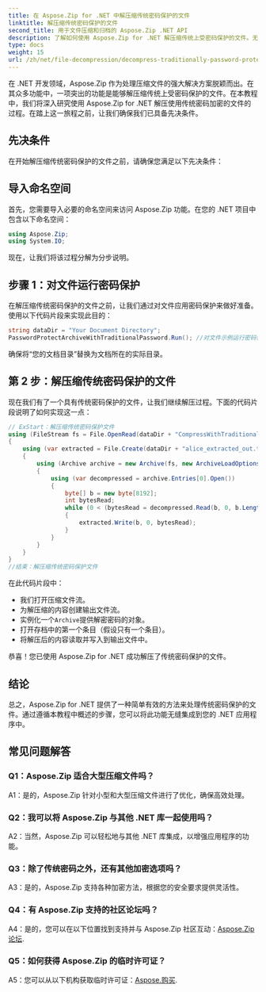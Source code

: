 ```yaml
---
title: 在 Aspose.Zip for .NET 中解压缩传统密码保护的文件
linktitle: 解压缩传统密码保护的文件
second_title: 用于文件压缩和归档的 Aspose.Zip .NET API
description: 了解如何使用 Aspose.Zip for .NET 解压缩传统上受密码保护的文件。无缝集成的分步指南。
type: docs
weight: 15
url: /zh/net/file-decompression/decompress-traditionally-password-protected-file/
---
```

在 .NET 开发领域，Aspose.Zip 作为处理压缩文件的强大解决方案脱颖而出。在其众多功能中，一项突出的功能是能够解压缩传统上受密码保护的文件。在本教程中，我们将深入研究使用 Aspose.Zip for .NET 解压使用传统密码加密的文件的过程。在踏上这一旅程之前，让我们确保我们已具备先决条件。

## 先决条件

在开始解压缩传统密码保护的文件之前，请确保您满足以下先决条件：

## 导入命名空间

首先，您需要导入必要的命名空间来访问 Aspose.Zip 功能。在您的 .NET 项目中包含以下命名空间：

```csharp
using Aspose.Zip;
using System.IO;
```

现在，让我们将该过程分解为分步说明。

## 步骤 1：对文件运行密码保护

在解压缩传统密码保护的文件之前，让我们通过对文件应用密码保护来做好准备。使用以下代码片段来实现此目的：

```csharp
string dataDir = "Your Document Directory";
PasswordProtectArchiveWithTraditionalPassword.Run(); //对文件示例运行密码保护以便稍后使用
```

确保将“您的文档目录”替换为文档所在的实际目录。

## 第 2 步：解压缩传统密码保护的文件

现在我们有了一个具有传统密码保护的文件，让我们继续解压过程。下面的代码片段说明了如何实现这一点：

```csharp
// ExStart：解压缩传统密码保护文件
using (FileStream fs = File.OpenRead(dataDir + "CompressWithTraditionalEncryption_out.zip"))
{
    using (var extracted = File.Create(dataDir + "alice_extracted_out.txt"))
    {
        using (Archive archive = new Archive(fs, new ArchiveLoadOptions() { DecryptionPassword = "p@s$" }))
        {
            using (var decompressed = archive.Entries[0].Open())
            {
                byte[] b = new byte[8192];
                int bytesRead;
                while (0 < (bytesRead = decompressed.Read(b, 0, b.Length)))
                {
                    extracted.Write(b, 0, bytesRead);
                }
            }
        }
    }
}
//结束：解压缩传统密码保护文件
```

在此代码片段中：
- 我们打开压缩文件流。
- 为解压缩的内容创建输出文件流。
- 实例化一个`Archive`提供解密密码的对象。
- 打开存档中的第一个条目（假设只有一个条目）。
- 将解压后的内容读取并写入到输出文件中。

恭喜！您已使用 Aspose.Zip for .NET 成功解压了传统密码保护的文件。

## 结论

总之，Aspose.Zip for .NET 提供了一种简单有效的方法来处理传统密码保护的文件。通过遵循本教程中概述的步骤，您可以将此功能无缝集成到您的 .NET 应用程序中。

## 常见问题解答

### Q1：Aspose.Zip 适合大型压缩文件吗？

A1：是的，Aspose.Zip 针对小型和大型压缩文件进行了优化，确保高效处理。

### Q2：我可以将 Aspose.Zip 与其他 .NET 库一起使用吗？

A2：当然，Aspose.Zip 可以轻松地与其他 .NET 库集成，以增强应用程序的功能。

### Q3：除了传统密码之外，还有其他加密选项吗？

A3：是的，Aspose.Zip 支持各种加密方法，根据您的安全要求提供灵活性。

### Q4：有 Aspose.Zip 支持的社区论坛吗？

 A4：是的，您可以在以下位置找到支持并与 Aspose.Zip 社区互动：[Aspose.Zip 论坛](https://forum.aspose.com/c/zip/37).

### Q5：如何获得 Aspose.Zip 的临时许可证？

 A5：您可以从以下机构获取临时许可证：[Aspose.购买](https://purchase.aspose.com/temporary-license/).
